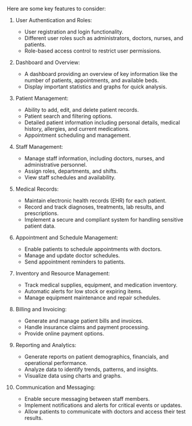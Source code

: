 
Here are some key features to consider:
1. User Authentication and Roles:
    
    - User registration and login functionality.
    - Different user roles such as administrators, doctors, nurses, and patients.
    - Role-based access control to restrict user permissions.
2. Dashboard and Overview:
    
    - A dashboard providing an overview of key information like the number of patients, appointments, and available beds.
    - Display important statistics and graphs for quick analysis.
3. Patient Management:
    
    - Ability to add, edit, and delete patient records.
    - Patient search and filtering options.
    - Detailed patient information including personal details, medical history, allergies, and current medications.
    - Appointment scheduling and management.
4. Staff Management:
    
    - Manage staff information, including doctors, nurses, and administrative personnel.
    - Assign roles, departments, and shifts.
    - View staff schedules and availability.
5. Medical Records:
    
    - Maintain electronic health records (EHR) for each patient.
    - Record and track diagnoses, treatments, lab results, and prescriptions.
    - Implement a secure and compliant system for handling sensitive patient data.
6. Appointment and Schedule Management:
    
    - Enable patients to schedule appointments with doctors.
    - Manage and update doctor schedules.
    - Send appointment reminders to patients.
7. Inventory and Resource Management:
    
    - Track medical supplies, equipment, and medication inventory.
    - Automatic alerts for low stock or expiring items.
    - Manage equipment maintenance and repair schedules.
8. Billing and Invoicing:
    
    - Generate and manage patient bills and invoices.
    - Handle insurance claims and payment processing.
    - Provide online payment options.
9. Reporting and Analytics:
    
    - Generate reports on patient demographics, financials, and operational performance.
    - Analyze data to identify trends, patterns, and insights.
    - Visualize data using charts and graphs.
10. Communication and Messaging:
    
    - Enable secure messaging between staff members.
    - Implement notifications and alerts for critical events or updates.
    - Allow patients to communicate with doctors and access their test results.